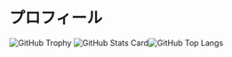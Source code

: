 # プロフィール
![GitHub Trophy](https://github-profile-trophy.vercel.app/?username=PTOM76)
![GitHub Stats Card](https://github-readme-stats.vercel.app/api?username=PTOM76)![GitHub Top Langs](https://github-readme-stats.vercel.app/api/top-langs/?username=PTOM76)
